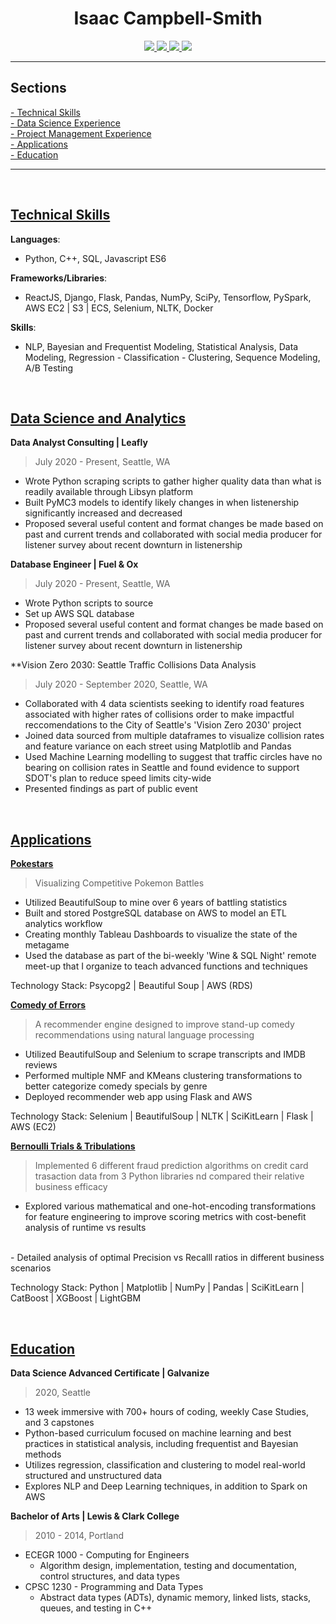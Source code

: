 <!-- Heading Section -->
<div id="header" align="center">
  <h1> Isaac Campbell-Smith </h1>
</div>


<div id="contact" align="center">
  <!--   GitHub Link -->
  <a href='https://github.com/isaac-campbell-smith' target="_blank">
    <img src='https://img.shields.io/badge/GitHub-isaac--campbell--smith-black?style=flat-square' />
  </a>
  <!-- LinkedIn Contact -->
  <a href="https://www.linkedin.com/in/isaac-campbell-smith/" target="_blank">
    <img src="https://img.shields.io/badge/-Isaac%20Campbell--Smith-blue?style=flat-square&logo=Linkedin&logoColor=white"/>
  </a>
  
  <!-- Cell -->
  <a href="tel:2533064338">
    <img src="https://img.shields.io/badge/CELL-253--306--4338-yellow?style=flat-square">
  </a>
  
  <!-- Email -->
  <a href="mailto:icampsmith@gmail.com">
    <img src="https://img.shields.io/badge/EMAIL-icampsmith%40gmail.com-brightgreen?style=flat-square"/>
  </a>
</div>


---

<!-- Table of Contents Section -->

<div id="sections">
  <h2> Sections </h2>
  <a href="#technical-skills"> - Technical Skills </a>
  <br/>
  <a href="#data-science-and-analytics"> - Data Science Experience </a>
  <br />
  <a href="#project-management"> - Project Management Experience </a>
  <br />
  <a href="#applications"> - Applications </a>
  <br />
  <a href="#education"> - Education </a>
  <br />
  

  
</div>

---


</br>

## <ins>Technical Skills</ins>


**Languages**: </br>
 * Python, C++, SQL, Javascript ES6

**Frameworks/Libraries**: </br>
 * ReactJS, Django, Flask, Pandas, NumPy, SciPy, Tensorflow, PySpark, AWS EC2 | S3 | ECS, Selenium, NLTK, Docker

**Skills**: </br>
 * NLP, Bayesian and Frequentist Modeling, Statistical Analysis, Data Modeling, Regression - Classification - Clustering, Sequence Modeling, A/B Testing
 
<br/>

## <ins>Data Science and Analytics</ins>

<div>
  
 **Data Analyst Consulting | Leafly**
  
  > July 2020 - Present,  Seattle, WA 
  
  <ul>
  	<li> Wrote Python scraping scripts to gather higher quality data than what is readily available through Libsyn platform </li>
    <li> Built PyMC3 models to identify likely changes in when listenership significantly increased and decreased </li>
    <li> Proposed several useful content and format changes be made based on past and current trends and collaborated with social media producer for listener survey about recent downturn in listenership  </li>
  </ul>

 **Database Engineer | Fuel & Ox**
  
  > July 2020 - Present,  Seattle, WA 
  
  <ul>
  	<li> Wrote Python scripts to source  </li>
    <li> Set up AWS SQL database  </li>
    <li> Proposed several useful content and format changes be made based on past and current trends and collaborated with social media producer for listener survey about recent downturn in listenership  </li>
  </ul>

   **Vision Zero 2030: Seattle Traffic Collisions Data Analysis
  
  > July 2020 - September 2020,  Seattle, WA
  
  <ul>
    <li> Collaborated with 4 data scientists seeking to identify road features associated with higher rates of collisions order to make impactful reccomendations to the City of Seattle's 'Vision Zero 2030' project  </li>
    <li> Joined data sourced from multiple dataframes to visualize collision rates and feature variance on each street using Matplotlib and Pandas </li>
    <li> Used Machine Learning modelling to suggest that traffic circles have no bearing on collision rates in Seattle and found evidence to support SDOT's plan to reduce speed limits city-wide  </li>
    <li> Presented findings as part of public event </li>
  </ul>

</div>


</br>



## <ins>Applications</ins>

[**Pokestars**](https://github.com/isaac-campbell-smith/pokestars)

> Visualizing Competitive Pokemon Battles </br>

 - Utilized BeautifulSoup to mine over 6 years of battling statistics  </br>
 - Built and stored PostgreSQL database on AWS to model an ETL analytics workflow  </br>
 - Creating monthly Tableau Dashboards to visualize the state of the metagame </br>
 - Used the database as part of the bi-weekly 'Wine & SQL Night' remote meet-up that I organize to teach advanced functions and techniques</br>

Technology Stack: 
Psycopg2 | Beautiful Soup | AWS (RDS)


[**Comedy of Errors**](https://github.com/isaac-campbell-smith/comedy_of_errors)

> A recommender engine designed to improve stand-up comedy recommendations using natural language processing</br>

- Utilized BeautifulSoup and Selenium to scrape transcripts and IMDB reviews  </br>
- Performed multiple NMF and KMeans clustering transformations to better categorize comedy specials by genre </br>
- Deployed recommender web app using Flask and AWS  </br>

Technology Stack: Selenium | BeautifulSoup | NLTK | SciKitLearn | Flask | AWS (EC2) 


[**Bernoulli Trials & Tribulations**](https://github.com/isaac-campbell-smith/BernoulliTrials_and_Tribulations)

> Implemented 6 different fraud prediction algorithms on credit card trasaction data from 3 Python libraries nd compared their relative business efficacy </br>

 -  Explored various mathematical and one-hot-encoding transformations for feature engineering to improve scoring metrics with cost-benefit analysis of runtime vs results 
</br>
- Detailed analysis of optimal Precision vs Recalll ratios in different business scenarios </br>


Technology Stack: Python | Matplotlib | NumPy | Pandas | SciKitLearn | CatBoost | XGBoost | LightGBM </br>



</br>



## <ins>Education</ins>

<div>
  
  **Data Science Advanced Certificate | Galvanize**
  
  > 2020,  Seattle
  
  * 13 week immersive with 700+ hours of coding, weekly Case Studies, and 3 capstones
  * Python-based curriculum focused on machine learning and best practices in statistical analysis, including frequentist and Bayesian methods
  * Utilizes regression, classification and clustering to model real-world structured and unstructured data 
  * Explores NLP and Deep Learning techniques, in addition to Spark on AWS

  **Bachelor of Arts | Lewis & Clark College**
  
  > 2010 - 2014,  Portland
  
  * ECEGR 1000 - Computing for Engineers
    * Algorithm design, implementation, testing and documentation, control structures, and data types 
  * CPSC 1230 - Programming and Data Types
    * Abstract data types (ADTs), dynamic memory, linked lists, stacks, queues, and testing in C++ 
    
</div>








